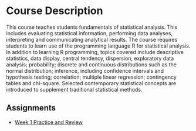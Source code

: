 # Course Description

This course teaches students fundamentals of statistical analysis. This includes evaluating statistical information, performing data analyses, interpreting and communicating analytical results. The course requires students to learn use of the programming language R for statistical analysis. In addition to learning R programming, topics covered include descriptive statistics, data display, central tendency, dispersion, exploratory data analysis; probability; discrete and continuous distributions such as the normal distribution; inference, including confidence intervals and hypothesis testing; correlation; multiple linear regression; contingency tables and chi-square. Selected contemporary statistical concepts are introduced to supplement traditional statistical methods.  

## Assignments
- [Week 1 Practice and Review](/Week%201/README.md)